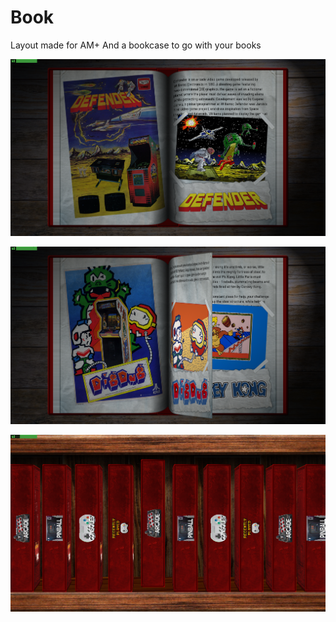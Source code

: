 # Book
Layout made for AM+
And a bookcase to go with your books

![image alt](https://github.com/Tankman3737/Book/blob/2557638e9e78721ecb6bd3b05bfc183a70a21506/Screenshot%202025-06-03%20171421.png)

![image alt](https://github.com/Tankman3737/Book/blob/2557638e9e78721ecb6bd3b05bfc183a70a21506/Screenshot%202025-06-03%20171446.png)

![image alt](https://github.com/Tankman3737/Book/blob/f354e36d53e0b48f0012d98353b0b2fb67f667c5/bookcase1.png)

